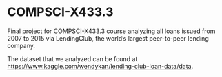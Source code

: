 # COMPSCI-X433.3

Final project for COMPSCI-X433.3 course analyzing all loans issued from 2007 to 2015 via LendingClub, the world’s largest peer-to-peer lending company.

The dataset that we analyzed can be found at https://www.kaggle.com/wendykan/lending-club-loan-data/data.
